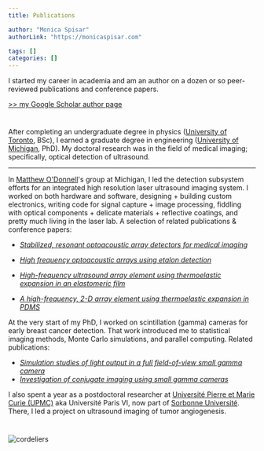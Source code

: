 ```yaml
---
title: Publications

author: "Monica Spisar"
authorLink: "https://monicaspisar.com"

tags: []
categories: []
---
```


I started my career in academia and am an author on a dozen or so peer-reviewed publications and conference papers.

[>> my Google Scholar author page](https://scholar.google.com/citations?user=o6HuOMAAAAAJ&hl=en)

#
After completing an undergraduate degree in physics ([University of Toronto](https://www.utoronto.ca/), BSc), I earned a graduate degree in engineering ([University of Michigan](https://www.engin.umich.edu/), PhD). My doctoral research was in the field of medical imaging; specifically, optical detection of ultrasound.

---

In [Matthew O'Donnell](https://scholar.google.com/citations?user=A9mPJnUAAAAJ&hl=en)'s group at Michigan, I led the detection subsystem efforts for an integrated high resolution laser ultrasound imaging system. I worked on both hardware and software, designing + building custom electronics, writing code for signal capture + image processing, fiddling with optical components + delicate materials + reflective coatings, and pretty much living in the laser lab. A selection of related publications & conference papers:
  - [_Stabilized, resonant optoacoustic array detectors for medical imaging_](https://www.researchgate.net/profile/Monica-Spisar/publication/326274038_STABILIZED_RESONANT_OPTOACOUSTIC_ARRAY_DETECTORS_FOR_MEDICAL_IMAGING/links/5b43b3270f7e9bb59b1b032e/STABILIZED-RESONANT-OPTOACOUSTIC-ARRAY-DETECTORS-FOR-MEDICAL-IMAGING.pdf)
    
  - [_High frequency optoacoustic arrays using etalon detection_](https://doi.org/10.1109/58.818758)
  - [_High-frequency ultrasound array element using thermoelastic expansion in an elastomeric film_](https://doi.org/10.1063/1.1388027)
  - [_A high-frequency, 2-D array element using thermoelastic expansion in PDMS_](https://doi.org/10.1109/TUFFC.2003.1235327)

At the very start of my PhD, I worked on scintillation (gamma) cameras for early breast cancer detection. That work introduced me to statistical imaging methods, Monte Carlo simulations, and parallel computing. Related publications:

  - [_Simulation studies of light output in a full field-of-view small gamma camera_](https://doi.org/10.1109/NSSMIC.1997.670522)
  - [_Investigation of conjugate imaging using small gamma cameras_](https://doi.org/10.1109/NSSMIC.1997.670610)



I also spent a year as a postdoctoral researcher at [Université Pierre et Marie Curie (UPMC)](https://en.wikipedia.org/wiki/Pierre_and_Marie_Curie_University) aka Université Paris VI, now part of [Sorbonne Université](https://en.wikipedia.org/wiki/Sorbonne_University). There, I led a project on ultrasound imaging of tumor angiogenesis.

#
![cordeliers](/images/cordeliers.jpg "Campus des Cordeliers, Sorbonne Université, Paris")
<!-- >[Campus des Cordeliers](https://www.sorbonne-universite.fr/universite/location-despaces/espaces-du-campus-des-cordeliers) -->